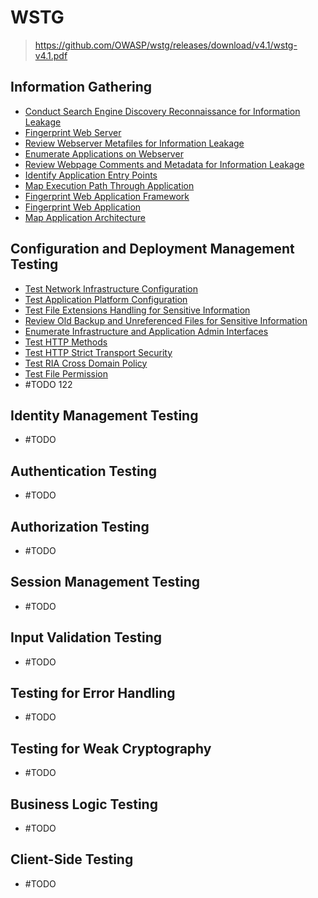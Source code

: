 # WSTG

> https://github.com/OWASP/wstg/releases/download/v4.1/wstg-v4.1.pdf

<!-- 11 sub-categories - 91 controls -->

## Information Gathering

- [Conduct Search Engine Discovery Reconnaissance for
Information Leakage](./WSTG/WSTG-INFO-01.md)
- [Fingerprint Web Server](./WSTG/WSTG-INFO-02.md)
- [Review Webserver Metafiles for Information Leakage](./WSTG/WSTG-INFO-03.md)
- [Enumerate Applications on Webserver](./WSTG/WSTG-INFO-04.md)
- [Review Webpage Comments and Metadata for Information Leakage](./WSTG/WSTG-INFO-05.md)
- [Identify Application Entry Points](./WSTG/WSTG-INFO-06.md)
- [Map Execution Path Through Application](./WSTG/WSTG-INFO-07.md)
- [Fingerprint Web Application Framework](./WSTG/WSTG-INFO-08.md)
- [Fingerprint Web Application](./WSTG/WSTG-INFO-09.md)
- [Map Application Architecture](./WSTG/WSTG-INFO-10.md)

## Configuration and Deployment Management Testing

- [Test Network Infrastructure Configuration](./WSTG/WSTG-CONF-01.md)
- [Test Application Platform Configuration](./WSTG/WSTG-CONF-02.md)
- [Test File Extensions Handling for Sensitive Information](./WSTG/WSTG-CONF-03.md)
- [Review Old Backup and Unreferenced Files for Sensitive Information](./WSTG/WSTG-CONF-04.md)
- [Enumerate Infrastructure and Application Admin Interfaces](./WSTG/WSTG-CONF-05.md)
- [Test HTTP Methods](./WSTG/WSTG-CONF-06.md)
- [Test HTTP Strict Transport Security](./WSTG/WSTG-CONF-07.md)
- [Test RIA Cross Domain Policy](./WSTG/WSTG-CONF-08.md)
- [Test File Permission](./WSTG/WSTG-CONF-09.md)
- #TODO 122

## Identity Management Testing

- #TODO

## Authentication Testing

- #TODO

## Authorization Testing

- #TODO

## Session Management Testing

- #TODO

## Input Validation Testing

- #TODO

## Testing for Error Handling

- #TODO

## Testing for Weak Cryptography

- #TODO

## Business Logic Testing

- #TODO

## Client-Side Testing

- #TODO